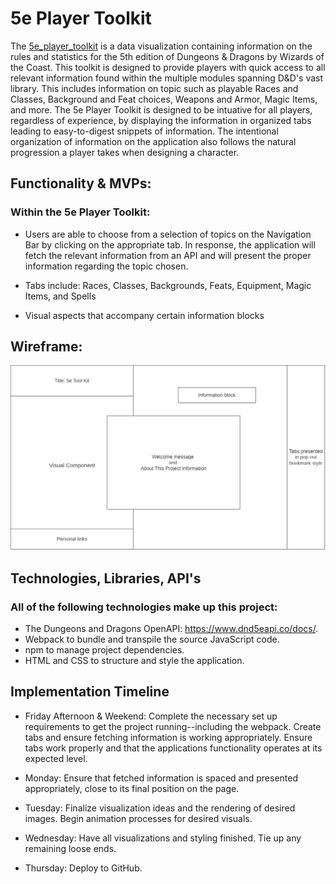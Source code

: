 # 5e Player Toolkit

The [5e_player_toolkit](https://jtabor214.github.io/5e_player_toolkit/) is a data visualization containing information on the rules and statistics for the 5th edition of Dungeons & Dragons by Wizards of the Coast. This toolkit is designed to provide players with quick access to all relevant information found within the multiple modules spanning D&D's vast library. This includes information on topic such as playable Races and Classes, Background and Feat choices, Weapons and Armor, Magic Items, and more. The 5e Player Toolkit is designed to be intuative for all players, regardless of experience, by displaying the information in organized tabs leading to easy-to-digest snippets of information. The intentional organization of information on the application also follows the natural progression a player takes when designing a character.

## Functionality & MVPs:

### Within the 5e Player Toolkit:

* Users are able to choose from a selection of topics on the Navigation Bar by clicking on the appropriate tab. In response, the application will fetch the relevant information from an API and will present the proper information regarding the topic chosen.

* Tabs include: Races, Classes, Backgrounds, Feats, Equipment, Magic Items, and Spells

* Visual aspects that accompany certain information blocks

## Wireframe: 

![5e Player Toolkit Wireframe](./wireframe/initial_wireframe.png)

## Technologies, Libraries, API's 

### All of the following technologies make up this project: 

* The Dungeons and Dragons OpenAPI: https://www.dnd5eapi.co/docs/. 
* Webpack to bundle and transpile the source JavaScript code.
* npm to manage project dependencies.
* HTML and CSS to structure and style the application.

## Implementation Timeline

* Friday Afternoon & Weekend: Complete the necessary set up requirements to get the project running--including the webpack. Create tabs and ensure fetching information is working appropriately. Ensure tabs work properly and that the applications functionality operates at its expected level.

* Monday: Ensure that fetched information is spaced and presented appropriately, close to its final position on the page.

* Tuesday: Finalize visualization ideas and the rendering of desired images. Begin animation processes for desired visuals. 

* Wednesday: Have all visualizations and styling finished. Tie up any remaining loose ends.

* Thursday: Deploy to GitHub.